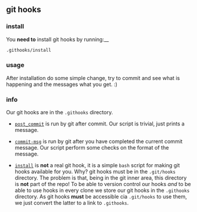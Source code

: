 ## git hooks

### install

You __need to__ install git hooks by running:__

```bash
.githooks/install
```

### usage

After installation do some simple change, try to commit
and see what is happening and the messages what you get. :) 

### info

Our git hooks are in the `.githooks` directory.

* [`post_commit`](https://github.com/sassbalint/sandbox/blob/master/.githooks/post-commit)
is run by git after commit. Our script is trivial, just prints a message.

* [`commit-msg`](https://github.com/sassbalint/sandbox/blob/master/.githooks/commit-msg)
is run by git after you have completed the current commit message.
Our script perform some checks on the format of the message.

* [`install`](https://github.com/sassbalint/sandbox/blob/master/.githooks/install)
is __not__ a real git hook, it is a simple `bash` script for making git hooks available for you. 
Why? git hooks must be in the `.git/hooks` directory.
The problem is that, being in the git inner area, this directory is __not__ part of the repo!
To be able to version control our hooks _and_ to be able to use hooks in every clone
we store our git hooks in the `.githooks` directory. 
As git hooks __must__ be accessible cia `.git/hooks` to use them,
we just convert the latter to a link to `.githooks`.

